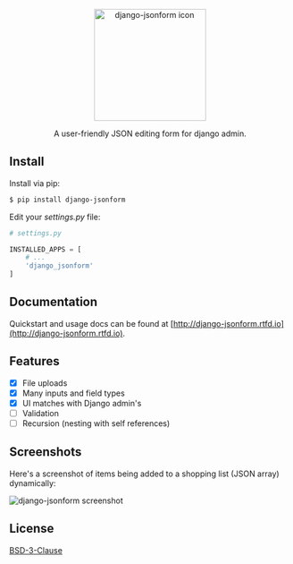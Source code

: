 <p align="center">
  <img src="docs/_static/logo.png" width="200" alt="django-jsonform icon">
</p>

<p align="center">
    A user-friendly JSON editing form for django admin.
</p>

## Install

Install via pip:

```sh
$ pip install django-jsonform
```

Edit your *settings.py* file:

```python
# settings.py

INSTALLED_APPS = [
    # ...
    'django_jsonform'
]
```

## Documentation

Quickstart and usage docs can be found at [http://django-jsonform.rtfd.io](http://django-jsonform.rtfd.io).

## Features

 - [x] File uploads
 - [x] Many inputs and field types
 - [x] UI matches with Django admin's
 - [ ] Validation
 - [ ] Recursion (nesting with self references)

## Screenshots

Here's a screenshot of items being added to a shopping list (JSON array) dynamically:

![django-jsonform screenshot](docs/_static/quickstart.gif)

## License

[BSD-3-Clause](LICENSE.txt)
